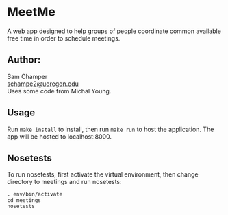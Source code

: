 # MeetMe
A web app designed to help groups of people coordinate common available free time in order to schedule meetings.  

## Author:
Sam Champer  
schampe2@uoregon.edu  
Uses some code from Michal Young.  


## Usage

Run ```make install``` to install, then run ```make run``` to host the application. The app will be hosted to localhost:8000.  

## Nosetests

To run nosetests, first activate the virtual environment, then change directory to meetings and run nosetests:

```
. env/bin/activate
cd meetings
nosetests
```

